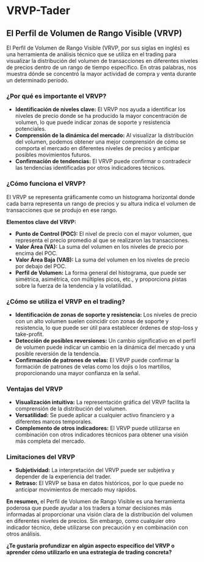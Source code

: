 # VRVP-Tader

## El Perfil de Volumen de Rango Visible (VRVP)

El Perfil de Volumen de Rango Visible (VRVP, por sus siglas en inglés) es una herramienta de análisis técnico que se utiliza en el trading para visualizar la distribución del volumen de transacciones en diferentes niveles de precios dentro de un rango de tiempo específico. En otras palabras, nos muestra dónde se concentró la mayor actividad de compra y venta durante un determinado período.

### ¿Por qué es importante el VRVP?
* **Identificación de niveles clave:** El VRVP nos ayuda a identificar los niveles de precio donde se ha producido la mayor concentración de volumen, lo que puede indicar zonas de soporte y resistencia potenciales.
* **Comprensión de la dinámica del mercado:** Al visualizar la distribución del volumen, podemos obtener una mejor comprensión de cómo se comporta el mercado en diferentes niveles de precios y anticipar posibles movimientos futuros.
* **Confirmación de tendencias:** El VRVP puede confirmar o contradecir las tendencias identificadas por otros indicadores técnicos.

### ¿Cómo funciona el VRVP?
El VRVP se representa gráficamente como un histograma horizontal donde cada barra representa un rango de precios y su altura indica el volumen de transacciones que se produjo en ese rango.

**Elementos clave del VRVP:**

* **Punto de Control (POC):** El nivel de precio con el mayor volumen, que representa el precio promedio al que se realizaron las transacciones.
* **Valor Área (VA):** La suma del volumen en los niveles de precio por encima del POC.
* **Valor Área Baja (VAB):** La suma del volumen en los niveles de precio por debajo del POC.
* **Perfil de Volumen:** La forma general del histograma, que puede ser simétrica, asimétrica, con múltiples picos, etc., y proporciona pistas sobre la fuerza de la tendencia y la volatilidad.

### ¿Cómo se utiliza el VRVP en el trading?
* **Identificación de zonas de soporte y resistencia:** Los niveles de precio con un alto volumen suelen coincidir con zonas de soporte y resistencia, lo que puede ser útil para establecer órdenes de stop-loss y take-profit.
* **Detección de posibles reversiones:** Un cambio significativo en el perfil de volumen puede indicar un cambio en la dinámica del mercado y una posible reversión de la tendencia.
* **Confirmación de patrones de velas:** El VRVP puede confirmar la formación de patrones de velas como los dojis o los martillos, proporcionando una mayor confianza en la señal.

### Ventajas del VRVP
* **Visualización intuitiva:** La representación gráfica del VRVP facilita la comprensión de la distribución del volumen.
* **Versatilidad:** Se puede aplicar a cualquier activo financiero y a diferentes marcos temporales.
* **Complemento de otros indicadores:** El VRVP puede utilizarse en combinación con otros indicadores técnicos para obtener una visión más completa del mercado.

### Limitaciones del VRVP
* **Subjetividad:** La interpretación del VRVP puede ser subjetiva y depender de la experiencia del trader.
* **Retraso:** El VRVP se basa en datos históricos, por lo que puede no anticipar movimientos de mercado muy rápidos.

**En resumen,** el Perfil de Volumen de Rango Visible es una herramienta poderosa que puede ayudar a los traders a tomar decisiones más informadas al proporcionar una visión clara de la distribución del volumen en diferentes niveles de precios. Sin embargo, como cualquier otro indicador técnico, debe utilizarse con precaución y en combinación con otros análisis.

**¿Te gustaría profundizar en algún aspecto específico del VRVP o aprender cómo utilizarlo en una estrategia de trading concreta?**
